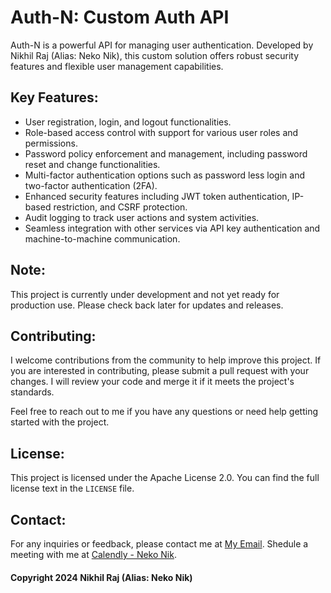 # Auth-N: Custom Auth API

Auth-N is a powerful API for managing user authentication. Developed by Nikhil Raj (Alias: Neko Nik), this custom solution offers robust security features and flexible user management capabilities.

## Key Features:
- User registration, login, and logout functionalities.
- Role-based access control with support for various user roles and permissions.
- Password policy enforcement and management, including password reset and change functionalities.
- Multi-factor authentication options such as password less login and two-factor authentication (2FA).
- Enhanced security features including JWT token authentication, IP-based restriction, and CSRF protection.
- Audit logging to track user actions and system activities.
- Seamless integration with other services via API key authentication and machine-to-machine communication.

## Note:
This project is currently under development and not yet ready for production use. Please check back later for updates and releases.

## Contributing:

I welcome contributions from the community to help improve this project. If you are interested in contributing, please submit a pull request with your changes. I will review your code and merge it if it meets the project's standards.

Feel free to reach out to me if you have any questions or need help getting started with the project.

## License:

This project is licensed under the Apache License 2.0. You can find the full license text in the `LICENSE` file.

## Contact:

For any inquiries or feedback, please contact me at [My Email](mailto:nikhil@nekonik.com). Shedule a meeting with me at [Calendly - Neko Nik](https://calendly.com/neko-nik/general-meet).


#### Copyright 2024 Nikhil Raj (Alias: Neko Nik)
